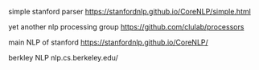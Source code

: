 simple stanford parser 
https://stanfordnlp.github.io/CoreNLP/simple.html

yet another nlp processing group 
https://github.com/clulab/processors

main NLP of stanford 
https://stanfordnlp.github.io/CoreNLP/

berkley NLP
nlp.cs.berkeley.edu/
